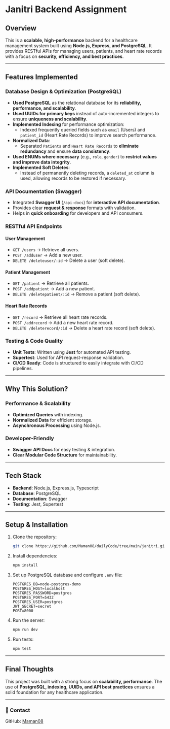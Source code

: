 # Janitri Backend Assignment

##  Overview
This is a **scalable, high-performance** backend for a healthcare management system built using **Node.js, Express, and PostgreSQL**. It provides RESTful APIs for managing users, patients, and heart rate records with a focus on **security, efficiency, and best practices**.

---

##  Features Implemented

###  Database Design & Optimization (PostgreSQL)
- **Used PostgreSQL** as the relational database for its **reliability, performance, and scalability**.
- **Used UUIDs for primary keys** instead of auto-incremented integers to ensure **uniqueness and scalability**.
- **Implemented Indexing** for performance optimization:
  - Indexed frequently queried fields such as `email` (Users) and `patient_id` (Heart Rate Records) to improve search performance.
- **Normalized Data**:
  - Separated `Patients` and `Heart Rate Records` to **eliminate redundancy** and ensure **data consistency**.
- **Used ENUMs where necessary** (e.g., `role`, `gender`) to **restrict values and improve data integrity**.
- **Implemented Soft Deletes**:
  - Instead of permanently deleting records, a `deleted_at` column is used, allowing records to be restored if necessary.

###  API Documentation (Swagger)
- Integrated **Swagger UI** (`/api-docs`) for **interactive API documentation**.
- Provides clear **request & response** formats with validation.
- Helps in **quick onboarding** for developers and API consumers.

###  RESTful API Endpoints
#### **User Management**
- `GET /users` → Retrieve all users.
- `POST /adduser` → Add a new user.
- `DELETE /deleteuser/:id` → Delete a user (soft delete).

#### **Patient Management**
- `GET /patient` → Retrieve all patients.
- `POST /addpatient` → Add a new patient.
- `DELETE /deletepatient/:id` → Remove a patient (soft delete).

#### **Heart Rate Records**
- `GET /record` → Retrieve all heart rate records.
- `POST /addrecord` → Add a new heart rate record.
- `DELETE /deleterecord/:id` → Delete a heart rate record (soft delete).

###  Testing & Code Quality
- **Unit Tests**: Written using **Jest** for automated API testing.
- **Supertest**: Used for API request-response validation.
- **CI/CD Ready**: Code is structured to easily integrate with CI/CD pipelines.

---

##  Why This Solution?
###  **Performance & Scalability**
- **Optimized Queries** with indexing.
- **Normalized Data** for efficient storage.
- **Asynchronous Processing** using Node.js.


###  **Developer-Friendly**
- **Swagger API Docs** for easy testing & integration.
- **Clear Modular Code Structure** for maintainability.

---

##  Tech Stack
- **Backend**: Node.js, Express.js, Typescript
- **Database**: PostgreSQL
- **Documentation**: Swagger
- **Testing**: Jest, Supertest

---

##  Setup & Installation
1. Clone the repository:
   ```bash
   git clone https://github.com/Maman08/dailyCode/tree/main/janitri.git
   ```
2. Install dependencies:
   ```bash
   npm install
   ```
3. Set up PostgreSQL database and configure `.env` file:
   ```env
   POSTGRES_DB=node-postgres-demo
   POSTGRES_HOST=localhost
   POSTGRES_PASSWORD=postgres
   POSTGRES_PORT=5432
   POSTGRES_USER=postgres
   JWT_SECRET=secret
   PORT=8000
   ```
4. Run the server:
   ```bash
   npm run dev
   ```
5. Run tests:
   ```bash
   npm test
   ```

---

##  Final Thoughts
This project was built with a strong focus on **scalability, performance**. The use of **PostgreSQL, indexing, UUIDs, and API best practices** ensures a solid foundation for any healthcare application. 


---



### 🔗 Contact

GitHub: [Maman08](https://github.com/Maman08)
